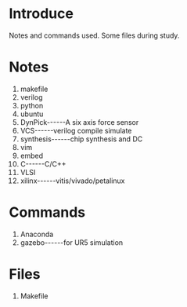 # Introduce
Notes and commands used.
Some files during study.

# Notes
1. makefile
2. verilog
3. python
4. ubuntu
5. DynPick------A six axis force sensor
6. VCS------verilog compile simulate
7. synthesis------chip synthesis and DC
8. vim
9. embed
10. C------C/C++
11. VLSI
12. xilinx------vitis/vivado/petalinux

# Commands
1. Anaconda
2. gazebo------for UR5 simulation

# Files
1. Makefile



